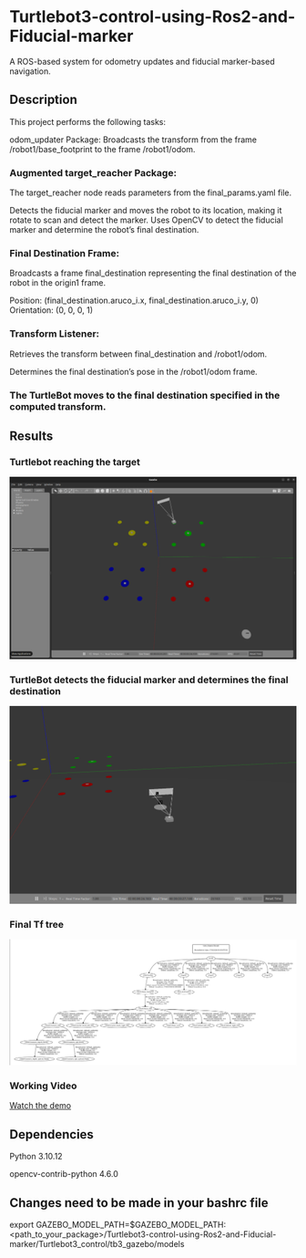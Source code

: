 # Turtlebot3-control-using-Ros2-and-Fiducial-marker

A ROS-based system for odometry updates and fiducial marker-based navigation.

## Description

This project performs the following tasks:

odom_updater Package: Broadcasts the transform from the frame /robot1/base_footprint to the frame /robot1/odom.

### Augmented target_reacher Package:

The target_reacher node reads parameters from the final_params.yaml file.
    
Detects the fiducial marker and moves the robot to its location, making it rotate to scan and detect the marker.
    Uses OpenCV to detect the fiducial marker and determine the robot’s final destination.

### Final Destination Frame:

Broadcasts a frame final_destination representing the final destination of the robot in the origin1 frame.

Position: (final_destination.aruco_i.x, final_destination.aruco_i.y, 0)
Orientation: (0, 0, 0, 1)

### Transform Listener:

Retrieves the transform between final_destination and /robot1/odom.

Determines the final destination’s pose in the /robot1/odom frame.

### The TurtleBot moves to the final destination specified in the computed transform.

## Results

### Turtlebot reaching the target

<img src="results/tb3_control.png" alt="My Image" width="800">

### TurtleBot detects the fiducial marker and determines the final destination

<img src="results/fiducial_marker.png" alt="My Image" width="800">

### Final Tf tree

<img src="results/frames.png" alt="My Image" width="800">

### Working Video

[Watch the demo](results/tb3_control.mp4)


## Dependencies

Python 3.10.12

opencv-contrib-python 4.6.0

## Changes need to be made in your bashrc file

export GAZEBO_MODEL_PATH=$GAZEBO_MODEL_PATH:<path_to_your_package>/Turtlebot3-control-using-Ros2-and-Fiducial-marker/Turtlebot3_control/tb3_gazebo/models

